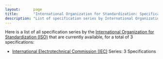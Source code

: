 ```yaml
---
layout:      page
title:       "International Organization for Standardization: Specification Series"
description: "List of specification series by International Organization for Standardization (ISO)"
---
```


Here is a list of all specification series by the [International Organization for Standardization (ISO)](http://www.iso.org/) that are currently available, for a total of 3 specifications:

  * [International Electrotechnical Commission (IEC)](IEC/) Series: 3 Specifications
